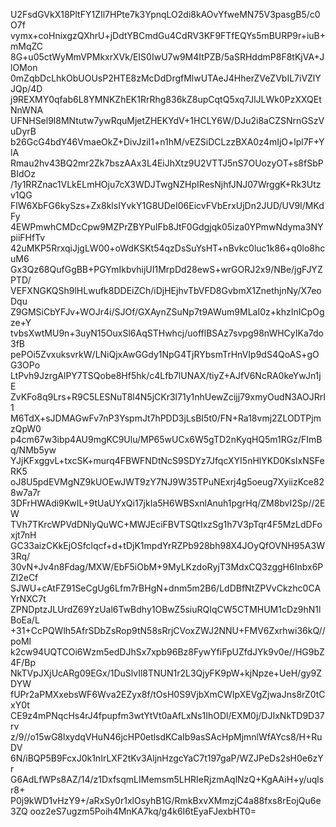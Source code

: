 U2FsdGVkX18PltFY1ZIl7HPte7k3YpnqLO2di8kAOvYfweMN75V3pasgB5/c0O7f
vymx+coHnixgzQXhrU+jDdtYBCmdGu4CdRV3KF9FTfEQYs5mBURP9r+iuB+mMqZC
8G+u05ctWyMmVPMkxrXVk/EIS0IwU7w9M4ItPZB/5aSRHddmP8F8tKjVA+JlOMon
0mZqbDcLhkObUOUsP2HTE8zMcDdDrgfMlwUTAeJ4HherZVeZVbIL7iVZlYJQp/4D
j9REXMY0qfab6L8YMNKZhEK1RrRhg836kZ8upCqtQ5xq7JlJLWk0PzXXQEtNnWNA
UFNHSel9l8MNtutw7ywRquMjetZHEKYdV+1HCLY6W/DJu2i8aCZSNrnGSzVuDyrB
b26GcG4bdY46VmaeOkZ+DivJziI1+n1hM/vEZSiDCLzzBXA0z4mIjO+lpl7F+YlA
Rmau2hv43BQ2mr2Zk7bszAAx3L4EiJhXtz9U2VTTJ5nS7OUozyOT+s8fSbPBIdOz
/1y1RRZnac1VLkELmHOju7cX3WDJTwgNZHpIResNjhfJNJ07WrggK+Rk3Utzv1QG
FlW6XbFG6kySzs+Zx8klsIYvkY1G8UDeI06EicvFVbErxUjDn2JUD/UV9l/MKdFy
4EWPmwhCMDcCpw9MZPrZBYPuIFb8JtF0Gdgjqk05iza0YPmwNdyma3NYpiiFHfTv
42uMKP5RrxqiJjgLW00+oWdKSKt54qzDsSuYsHT+nBvkc0luc1k86+q0lo8hcuM6
Gx3Qz68QufGgBB+PGYmIkbvhijUI1MrpDd28ewS+wrGORJ2x9/NBe/jgFJYZPTD/
VEFXNGKQSh9lHLwufk8DDEiZCh/iDjHEjhvTbVFD8GvbmX1ZnethjnNy/X7eoDqu
Z9GMSiCbYFJv+WOJr4i/SJOf/GXAynZSuNp7t9AWum9MLaI0z+khzInICpOgze+Y
tvbsXwtMU9n+3uyN15OuxSl6AqSTHwhcj/uofflBSAz7svpg98nWHCyIKa7do3fB
pePOi5ZvxuksvrkW/LNiQjxAwGGdy1NpG4TjRYbsmTrHnVIp9dS4QoAS+gOG3OPo
LtPvh9JzrgAlPY7TSQobe8Hf5hk/c4Lfb7lUNAX/tiyZ+AJfV6NcRA0keYwJn1jE
ZvKFo8q9Lrs+R9C5LESNuT8l4N5jCKr3l71y1nhUewZcijj79xmyOudN3AOJRrI1
M6TdX+sJDMAGwFv7nP3YspmJt7hPDD3jLsBI5t0/FN+Ra18vmj2ZLODTPjmzQpW0
p4cm67w3ibp4AU9mgKC9Ulu/MP65wUCx6W5gTD2nKyqHQ5m1RGz/FImBq/NMb5yw
YJjKFxggvL+txcSK+murq4FBWFNDtNcS9SDYz7JfqcXYI5nHlYKD0KsIxNSFeRK5
oJ8U5pdEVMgNZ9kUOEwJWT9zY7NJ9W35TPuNExrj4g5oeug7XyiizKce828w7a7r
3DFrHWAdi9KwIL+9tUaUYxQi17jkIa5H6WBSxnlAnuh1pgrHq/ZM8bvI2Sp//2EW
TVh7TKrcWPVdDNlyQuWC+MWJEciFBVTSQtIxzSg1h7V3pTqr4F5MzLdDFoxjt7nH
GC33aizCKkEjOSfclqcf+d+tDjK1mpdYrRZPb928bh98X4JOyQfOVNH95A3W3Rq/
30vN+Jv4n8Fdag/MXW/EbF5iObM+9MyLKzdoRyjT3MdxCQ3zggH6Inbx6PZl2eCf
SJWU+cAtFZ91SeCgUg6Lfm7rBHgN+dnm5m2B6/LdDBfNtZPVvCkzhc0CAYrNXC7t
ZPNDptzJLUrdZ69YzUal6TwBdhy1OBwZ5siuRQIqCW5CTMHUM1cDz9hN1lBoEa/L
+31+CcPQWlh5AfrSDbZsRop9tN58sRrjCVoxZWJ2NNU+FMV6Zxrhwi36kQ//poMl
k2cw94UQTCOi6Wzm5edDJhSx7xpb96Bz8FywYfiFpUZfdJYk9v0e//HG9bZ4F/Bp
NkTVpJXjUcARg09EGx/1DuSlvIl8TNUN1r2L3QjyFK9pW+kjNpze+UeH/gy9ZDYW
fUPr2aPMXxebsWF6Wva2EZyx8f/tOsH0S9VjbXmCWIpXEVgZjwaJns8rZ0tCxY0t
CE9z4mPNqcHs4rJ4fpupfm3wtYtVt0aAfLxNs1IhODl/EXM0j/DJIxNkTD9D37rv
z/9//o15wG8lxydqVHuN46jcHP0etlsdKCaIb9asSAcHpMjmnlWfAYcs8/H+RuDV
6N/iBQP5B9FcxJ0k1nIrLXF2tKv3AljnHzgcYaC7t197gaP/WZJPeDs2sH0e6zYr
G6AdLfWPs8AZ/14/z1DxfsqmLIMemsm5LHRIeRjzmAqlNzQ+KgAAiH+y/uqlsr8+
P0j9kWD1vHzY9+/aRxSy0r1xlOsyhB1G/RmkBxvXMmzjC4a88fxs8rEojQu6e3ZQ
ooz2eS7ugzm5Poih4MnKA7kq/g4k6I6tEyaFJexbHT0=
